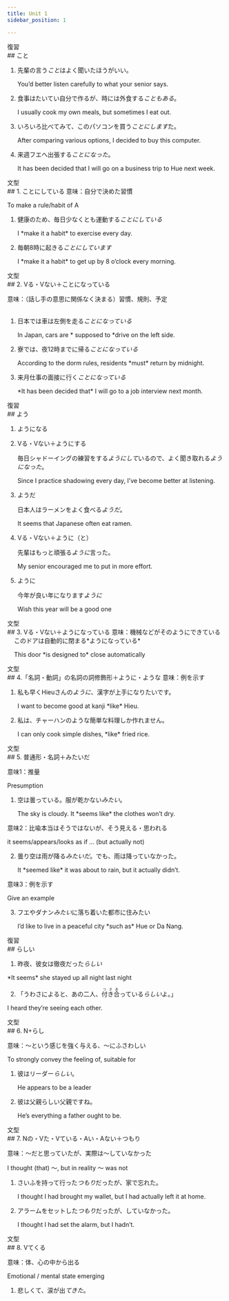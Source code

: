 ```yaml
---
title: Unit 1
sidebar_position: 1

---
```


<!-------------------------------------------- 復習 -------------------------------------------->
<nav class="text--muted">復習</nav>
## こと

1. 先輩の言う*こと*はよく聞いたほうがいい。

    <p class="text--muted mb">You’d better listen carefully to what your senior says.</p>

2. 食事はたいてい自分で作るが、時には外食する*こともある*。

    <p class="text--muted mb">I usually cook my own meals, but sometimes I eat out.</p>

3. いろいろ比べてみて、このパソコンを買う*ことにします*た。

    <p class="text--muted mb">After comparing various options, I decided to buy this computer.</p>

4. 来週フエへ出張する*ことになった*。

    <p class="text--muted mb">It has been decided that I will go on a business trip to Hue next week.</p>

<!-------------------------------------------- 文型 new grammar 1 -------------------------------------------->
<nav class="text--muted">文型</nav>
## 1. ことにしている
意味：自分で決めた習慣

<p class="text--muted mb">To make a rule/habit of A</p>

1. 健康のため、毎日少なくとも運動する*ことにしている*
    <p class="text--muted mb">I *make it a habit* to exercise every day.</p>

2. 毎朝8時に起きる*ことにしています*
   
   <p class="text--muted mb">I *make it a habit* to get up by 8 o’clock every morning.</p>

<!-------------------------------------------- 文型 new grammar 2 -------------------------------------------->
<nav class="text--muted">文型</nav>
## 2. Vる・Vない＋ことになっている

意味：（話し手の意思に関係なく決まる）習慣、規則、予定  
<br/>

1. 日本では車は左側を走る*ことになっている*
   
   <p class="text--muted mb">In Japan, cars are * supposed to *drive on the left side.</p>
   
2. 寮では、夜12時までに帰る*ことになっている*
   
   <p class="text--muted mb">According to the dorm rules, residents *must* return by midnight.</p>
   
3. 来月仕事の面接に行く*ことになっている*

   <p class="text--muted mb">*It has been decided that* I will go to a job interview next month.</p>

<!-------------------------------------------- 復習 -------------------------------------------->
<nav class="text--muted">復習</nav> 
## よう

1. ようになる

2. Vる・Vない＋ようにする

   毎日シャドーイングの練習をする*ようにして*いるので、よく聞き取れる*ようになった*。

   <p class="text--muted mb">Since I practice shadowing every day, I’ve become better at listening.</p>

3. ようだ

   日本人はラーメンをよく食べる*ようだ*。

   <p class="text--muted mb">It seems that Japanese often eat ramen.</p>
   
4. Vる・Vない＋ように（と）

   先輩はもっと頑張る*ように*言った。

   <p class="text--muted mb">My senior encouraged me to put in more effort.</p>

5. ように

   今年が良い年になります*ように*

   <p class="text--muted mb">Wish this year will be a good one</p>

<!-------------------------------------------- 文型 new grammar 3 -------------------------------------------->
<nav class="text--muted">文型</nav>
## 3. Vる・Vない＋ようになっている
意味：機械などがそのようにできている
<br/>
&nbsp;&nbsp;&nbsp;&nbsp;このドアは自動的に閉まる*ようになっている*
<p class="text--muted mb">&nbsp;&nbsp;&nbsp;&nbsp;This door *is designed to* close automatically</p>

<!-------------------------------------------- 文型 new grammar 4 -------------------------------------------->
<nav class="text--muted">文型</nav>
## 4.「名詞・動詞」の名詞の詞修飾形＋ように・ような
意味：例を示す
<br/>

1. 私も早くHieuさんの*ように*、漢字が上手になりたいです。
   
   <p class="text--muted mb">I want to become good at kanji *like* Hieu.</p>

2. 私は、チャーハンのような簡単な料理しか作れません。

   <p class="text--muted mb">I can only cook simple dishes, *like* fried rice.</p>

<!-------------------------------------------- 文型 new grammar 5 -------------------------------------------->
<nav class="text--muted">文型</nav>
## 5. 普通形・名詞＋みたいだ

意味1：推量
<p class="text--muted mb">Presumption</p>

1. 空は曇っている。服が乾かない*みたい*。
   
   <p class="text--muted mb">The sky is cloudy. It *seems like* the clothes won’t dry.</p>

意味2：比喩本当はそうではないが、そう見える・思われる
<p class="text--muted mb">it seems/appears/looks as if … (but actually not)</p>

2. 曇り空は雨が降る*みたいだ*。でも、雨は降っていなかった。

   <p class="text--muted mb">It *seemed like* it was about to rain, but it actually didn’t.</p>

意味3：例を示す
<p class="text--muted mb">Give an example</p>

3. フエやダナン*みたい*に落ち着いた都市に住みたい

   <p class="text--muted mb">I’d like to live in a peaceful city *such as* Hue or Da Nang.</p>

<!-------------------------------------------- 復習 -------------------------------------------->
<nav class="text--muted">復習</nav> 
## らしい

1. 昨夜、彼女は徹夜だった*らしい*
<p class="text--muted mb">*It seems* she stayed up all night last night</p>

2. 「うわさによると、あの二人、<ruby>付き合<rt>つきあ</rt></ruby>っている*らしい*よ。」
<p class="text--muted mb">I heard they’re seeing each other.</p>

<!-------------------------------------------- 文型 new grammar 6 -------------------------------------------->
<nav class="text--muted">文型</nav>
## 6. N+らし

意味：～という感じを強く与える、～にふさわしい
<p class="text--muted mb">To strongly convey the feeling of, suitable for</p>

1. 彼はリーダー*らしい*。
   
   <p class="text--muted mb">He appears to be a leader</p>

2. 彼は父親らしい父親ですね。

   <p class="text--muted mb">He’s everything a father ought to be.</p>

<!-------------------------------------------- 文型 new grammar 7 -------------------------------------------->
<nav class="text--muted">文型</nav>
## 7. Nの・Vた・Vている・Aい・Aない＋つもり

意味：～だと思っていたが、実際は～していなかった
<p class="text--muted mb">I thought (that) ～, but in reality ～ was not</p>

1. さいふを持って行った*つもり*だったが、家で忘れた。
   
   <p class="text--muted mb">I thought I had brought my wallet, but I had actually left it at home.</p>

2. アラームをセットした*つもり*だったが、していなかった。

   <p class="text--muted mb">I thought I had set the alarm, but I hadn’t.</p>

<!-------------------------------------------- 文型 new grammar 8 -------------------------------------------->
<nav class="text--muted">文型</nav>
## 8. Vてくる

意味：体、心の中から出る
<p class="text--muted mb">Emotional / mental state emerging</p>


1. 悲しくて、涙が出*てきた*。


